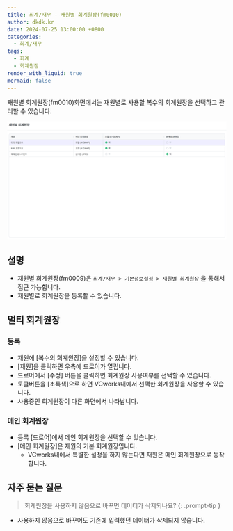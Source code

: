 ```yaml
---
title: 회계/재무 - 재원별 회계원장(fm0010)
author: dkdk.kr
date: 2024-07-25 13:00:00 +0800
categories:
  - 회계/재무
tags:
  - 회계
  - 회계원장
render_with_liquid: true
mermaid: false
---
```

재원별 회계원장(fm0010)화면에서는 재원별로 사용할 복수의 회계원장을 선택하고 관리할 수 있습니다. 

![](assets/img/Pasted%20image%2020250416194224.png)
## 설명

- 재원별 회계원장(fm0009)은 `회계/재무 > 기본정보설정 > 재원별 회계원장` 을 통해서 접근 가능합니다.
- 재원별로 회계원장을 등록할 수 있습니다.

## 멀티 회계원장
### 등록
- 재원에 [복수의 회계원장]을 설정할 수 있습니다. 
- [재원]을 클릭하면 우측에 드로어가 열립니다.
- 드로어에서 [수정] 버튼을 클릭하면 회계원장 사용여부를 선택할 수 있습니다.
- 토클버튼을 [초록색]으로 하면 VCworks내에서 선택한 회계원장을 사용할 수 있습니다.
- 사용중인 회계원장이 다른 화면에서 나타납니다. 
### 메인 회계원장
- 등록 [드로어]에서 메인 회계원장을 선택할 수 있습니다.
- [메인 회계원장]은 재원의 기본 회계원장입니다.
	- VCworks내에서 특별한 설정을 하지 않는다면 재원은 메인 회계원장으로 동작합니다. 


## 자주 묻는 질문

> 회계원장을 사용하지 않음으로 바꾸면 데이터가 삭제되나요?
{: .prompt-tip }

- 사용하지 않음으로 바꾸어도 기존에 입력했던 데이터가 삭제되지 않습니다. 
